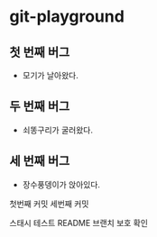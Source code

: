 # git-playground

## 첫 번째 버그
- 모기가 날아왔다.

## 두 번째 버그
- 쇠똥구리가 굴러왔다.

## 세 번째 버그
- 장수풍뎅이가 앉아있다.

첫번째 커밋
세번째 커밋

스태시 테스트 README
브랜치 보호 확인